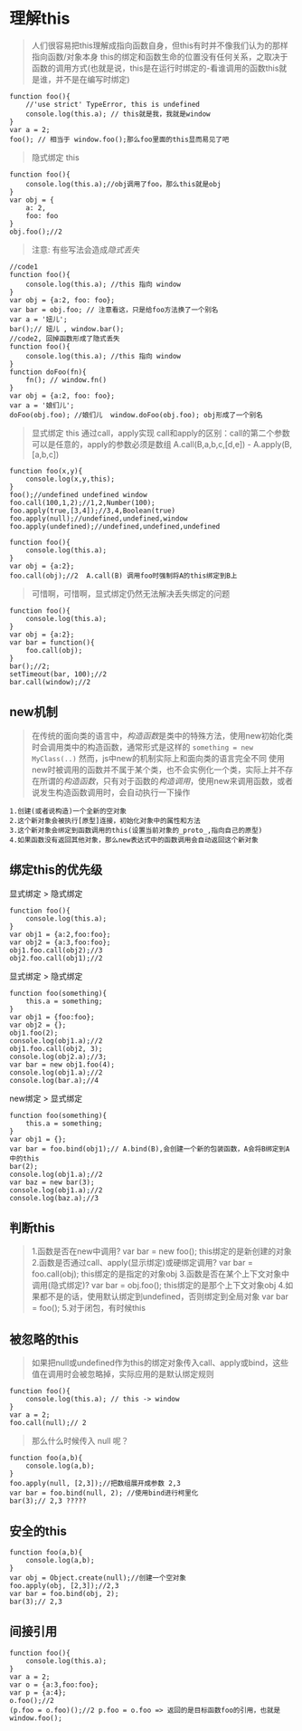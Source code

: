 # 理解this
> 人们很容易把this理解成指向函数自身，但this有时并不像我们认为的那样指向函数/对象本身
> this的绑定和函数生命的位置没有任何关系，之取决于函数的调用方式(也就是说，this是在运行时绑定的-看谁调用的函数this就是谁，并不是在编写时绑定)
```
function foo(){
    //'use strict' TypeError, this is undefined
    console.log(this.a); // this就是我，我就是window
}
var a = 2;
foo(); // 相当于 window.foo();那么foo里面的this显而易见了吧
```
> 隐式绑定 this
```
function foo(){
    console.log(this.a);//obj调用了foo，那么this就是obj
}
var obj = {
    a: 2,
    foo: foo
}
obj.foo();//2 
```
> 注意: 有些写法会造成*隐式丢失*
```
//code1
function foo(){
    console.log(this.a); //this 指向 window
}
var obj = {a:2, foo: foo};
var bar = obj.foo; // 注意看这，只是给foo方法换了一个别名
var a = '妞儿';
bar();// 妞儿 , window.bar();
//code2, 回掉函数形成了隐式丢失
function foo(){
    console.log(this.a); //this 指向 window
}
function doFoo(fn){
    fn(); // window.fn()
}
var obj = {a:2, foo: foo};
var a = '娘们儿';
doFoo(obj.foo); //娘们儿  window.doFoo(obj.foo); obj形成了一个别名
```
> 显式绑定 this
> 通过call，apply实现
> call和apply的区别：call的第二个参数可以是任意的，apply的参数必须是数组
> A.call(B,a,b,c,[d,e])  -   A.apply(B,[a,b,c])
```
function foo(x,y){
    console.log(x,y,this);
}
foo();//undefined undefined window
foo.call(100,1,2);//1,2,Number(100);
foo.apply(true,[3,4]);//3,4,Boolean(true)
foo.apply(null);//undefined,undefined,window
foo.apply(undefined);//undefined,undefined,undefined
```

```
function foo(){
    console.log(this.a);
}
var obj = {a:2};
foo.call(obj);//2  A.call(B) 调用foo时强制将A的this绑定到B上
```
> 可惜啊，可惜啊，显式绑定仍然无法解决丢失绑定的问题
```
function foo(){
    console.log(this.a);
}
var obj = {a:2};
var bar = function(){
    foo.call(obj);
}
bar();//2;
setTimeout(bar, 100);//2
bar.call(window);//2 
```
## new机制
> 在传统的面向类的语言中，*构造函数*是类中的特殊方法，使用new初始化类时会调用类中的构造函数，通常形式是这样的
`something = new MyClass(..)`
> 然而，js中new的机制实际上和面向类的语言完全不同
> 使用new时被调用的函数并不属于某个类，也不会实例化一个类，实际上并不存在所谓的*构造函数*，只有对于函数的*构造调用*，使用new来调用函数，或者说发生构造函数调用时，会自动执行一下操作
```
1.创建(或者说构造)一个全新的空对象
2.这个新对象会被执行[原型]连接，初始化对象中的属性和方法
3.这个新对象会绑定到函数调用的this(设置当前对象的_proto_,指向自己的原型)
4.如果函数没有返回其他对象，那么new表达式中的函数调用会自动返回这个新对象
```
## 绑定this的优先级
显式绑定 > 隐式绑定
```
function foo(){
    console.log(this.a);
}
var obj1 = {a:2,foo:foo};
var obj2 = {a:3,foo:foo};
obj1.foo.call(obj2);//3
obj2.foo.call(obj1);//2
```
显式绑定 > 隐式绑定
```
function foo(something){
    this.a = something;
}
var obj1 = {foo:foo};
var obj2 = {};
obj1.foo(2);
console.log(obj1.a);//2
obj1.foo.call(obj2, 3);
console.log(obj2.a);//3;
var bar = new obj1.foo(4);
console.log(obj1.a);//2
console.log(bar.a);//4
```
new绑定 > 显式绑定
```
function foo(something){
    this.a = something;
}
var obj1 = {};
var bar = foo.bind(obj1);// A.bind(B),会创建一个新的包装函数，A会将B绑定到A中的this
bar(2);
console.log(obj1.a);//2
var baz = new bar(3);
console.log(obj1.a);//2
console.log(baz.a);//3
```
## 判断this
> 1.函数是否在new中调用? var bar = new foo(); this绑定的是新创建的对象
> 2.函数是否通过call、apply(显示绑定)或硬绑定调用? var bar = foo.call(obj); this绑定的是指定的对象obj
> 3.函数是否在某个上下文对象中调用(隐式绑定)? var bar = obj.foo(); this绑定的是那个上下文对象obj
> 4.如果都不是的话，使用默认绑定到undefined，否则绑定到全局对象 var bar = foo();
> 5.对于闭包，有时候this

## 被忽略的this
> 如果把null或undefined作为this的绑定对象传入call、apply或bind，这些值在调用时会被忽略掉，实际应用的是默认绑定规则
```
function foo(){
    console.log(this.a); // this -> window
}
var a = 2;
foo.call(null);// 2
```
> 那么什么时候传入 null 呢？
```
function foo(a,b){
    console.log(a,b);
}
foo.apply(null, [2,3]);//把数组展开成参数 2,3
var bar = foo.bind(null, 2); //使用bind进行柯里化
bar(3);// 2,3 ?????
```
## 安全的this
```
function foo(a,b){
    console.log(a,b);
}
var obj = Object.create(null);//创建一个空对象
foo.apply(obj, [2,3]);//2,3
var bar = foo.bind(obj, 2);
bar(3);// 2,3
```
## 间接引用
```
function foo(){
    console.log(this.a);
}
var a = 2;
var o = {a:3,foo:foo};
var p = {a:4};
o.foo();//2
(p.foo = o.foo)();//2 p.foo = o.foo => 返回的是目标函数foo的引用，也就是window.foo();
```